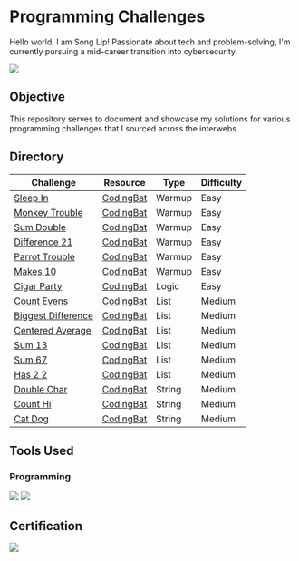 # Programming Challenges

Hello world, I am Song Lip! Passionate about tech and problem-solving, I'm currently pursuing a mid-career transition into cybersecurity.

<a href="https://www.linkedin.com/in/song-lip-lim/"><img src="https://img.shields.io/badge/-LinkedIn-0072b1?&style=for-the-badge&logo=linkedin&logoColor=white" /></a>

## Objective

This repository serves to document and showcase my solutions for various programming challenges that I sourced across the interwebs.

## Directory

| Challenge          | Resource           | Type               | Difficulty         |
|--------------------|--------------------|--------------------|--------------------|
|<a href="Sleep In/README.md">Sleep In</a>|<a href="https://codingbat.com/python">CodingBat</a>|Warmup|Easy|
|<a href="Monkey Trouble/README.md">Monkey Trouble</a>|<a href="https://codingbat.com/python">CodingBat</a>|Warmup|Easy|
|<a href="Sum Double/README.md">Sum Double</a>|<a href="https://codingbat.com/python">CodingBat</a>|Warmup|Easy|
|<a href="Difference 21/README.md">Difference 21</a>|<a href="https://codingbat.com/python">CodingBat</a>|Warmup|Easy|
|<a href="Parrot Trouble/README.md">Parrot Trouble</a>|<a href="https://codingbat.com/python">CodingBat</a>|Warmup|Easy|
|<a href="Makes 10/README.md">Makes 10</a>|<a href="https://codingbat.com/python">CodingBat</a>|Warmup|Easy|
|<a href="Cigar Party/README.md">Cigar Party</a>|<a href="https://codingbat.com/python">CodingBat</a>|Logic|Easy|
|<a href="Count Evens/README.md">Count Evens</a>|<a href="https://codingbat.com/python">CodingBat</a>|List|Medium|
|<a href="Biggest Difference/README.md">Biggest Difference</a>|<a href="https://codingbat.com/python">CodingBat</a>|List|Medium|
|<a href="Centered Average/README.md">Centered Average</a>|<a href="https://codingbat.com/python">CodingBat</a>|List|Medium|
|<a href="Sum 13/README.md">Sum 13</a>|<a href="https://codingbat.com/python">CodingBat</a>|List|Medium|
|<a href="Sum 67/README.md">Sum 67</a>|<a href="https://codingbat.com/python">CodingBat</a>|List|Medium|
|<a href="Has 2 2/README.md">Has 2 2</a>|<a href="https://codingbat.com/python">CodingBat</a>|List|Medium|
|<a href="Double Char/README.md">Double Char</a>|<a href="https://codingbat.com/python">CodingBat</a>|String|Medium|
|<a href="Count Hi/README.md">Count Hi</a>|<a href="https://codingbat.com/python">CodingBat</a>|String|Medium|
|<a href="Cat Dog/README.md">Cat Dog</a>|<a href="https://codingbat.com/python">CodingBat</a>|String|Medium|

## Tools Used

### Programming
<div>
    <img src="https://img.shields.io/badge/-Python-3776AB?&style=for-the-badge&logo=Python&logoColor=white" />
    <img src="https://img.shields.io/badge/-VS_Code-007ACC?&style=for-the-badge&logo=Visual-Studio-Code&logoColor=white" />
</div>

## Certification
<div>
    <a href="https://coursera.org/share/1a7721968c5913a303e5f9c81517ea2e"><img src="https://images.credly.com/size/340x340/images/0bf0f2da-a699-4c82-82e2-56dcf1f2e1c7/image.png" /></a>
</div>
